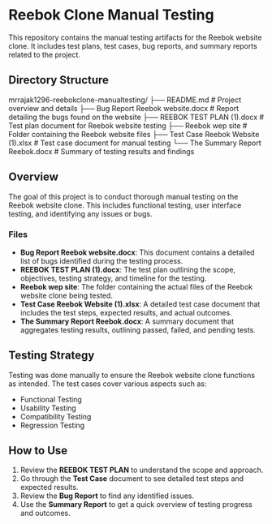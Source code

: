 # Reebok Clone Manual Testing

This repository contains the manual testing artifacts for the Reebok website clone. It includes test plans, test cases, bug reports, and summary reports related to the project.

## Directory Structure

mrrajak1296-reebokclone-manualtesting/ ├── README.md # Project overview and details ├── Bug Report Reebok website.docx # Report detailing the bugs found on the website ├── REEBOK TEST PLAN (1).docx # Test plan document for Reebok website testing ├── Reebok wep site # Folder containing the Reebok website files ├── Test Case Reebok Website (1).xlsx # Test case document for manual testing └── The Summary Report Reebok.docx # Summary of testing results and findings

## Overview

The goal of this project is to conduct thorough manual testing on the Reebok website clone. This includes functional testing, user interface testing, and identifying any issues or bugs.

### Files

- **Bug Report Reebok website.docx**: This document contains a detailed list of bugs identified during the testing process.
- **REEBOK TEST PLAN (1).docx**: The test plan outlining the scope, objectives, testing strategy, and timeline for the testing.
- **Reebok wep site**: The folder containing the actual files of the Reebok website clone being tested.
- **Test Case Reebok Website (1).xlsx**: A detailed test case document that includes the test steps, expected results, and actual outcomes.
- **The Summary Report Reebok.docx**: A summary document that aggregates testing results, outlining passed, failed, and pending tests.

## Testing Strategy

Testing was done manually to ensure the Reebok website clone functions as intended. The test cases cover various aspects such as:
- Functional Testing
- Usability Testing
- Compatibility Testing
- Regression Testing

## How to Use

1. Review the **REEBOK TEST PLAN** to understand the scope and approach.
2. Go through the **Test Case** document to see detailed test steps and expected results.
3. Review the **Bug Report** to find any identified issues.
4. Use the **Summary Report** to get a quick overview of testing progress and outcomes.
